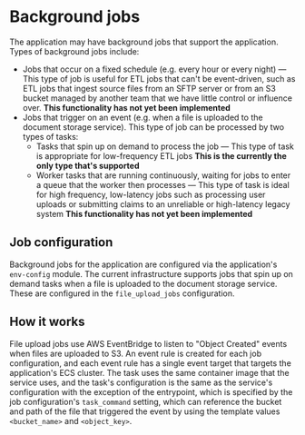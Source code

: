# Background jobs

The application may have background jobs that support the application. Types of background jobs include:

* Jobs that occur on a fixed schedule (e.g. every hour or every night) — This type of job is useful for ETL jobs that can't be event-driven, such as ETL jobs that ingest source files from an SFTP server or from an S3 bucket managed by another team that we have little control or influence over. **This functionality has not yet been implemented**
* Jobs that trigger on an event (e.g. when a file is uploaded to the document storage service). This type of job can be processed by two types of tasks:
  * Tasks that spin up on demand to process the job — This type of task is appropriate for low-frequency ETL jobs **This is the currently the only type that's supported**
  * Worker tasks that are running continuously, waiting for jobs to enter a queue that the worker then processes — This type of task is ideal for high frequency, low-latency jobs such as processing user uploads or submitting claims to an unreliable or high-latency legacy system **This functionality has not yet been implemented**

## Job configuration

Background jobs for the application are configured via the application's `env-config` module. The current infrastructure supports jobs that spin up on demand tasks when a file is uploaded to the document storage service. These are configured in the `file_upload_jobs` configuration.

## How it works

File upload jobs use AWS EventBridge to listen to "Object Created" events when files are uploaded to S3. An event rule is created for each job configuration, and each event rule has a single event target that targets the application's ECS cluster. The task uses the same container image that the service uses, and the task's configuration is the same as the service's configuration with the exception of the entrypoint, which is specified by the job configuration's `task_command` setting, which can reference the bucket and path of the file that triggered the event by using the template values `<bucket_name>` and `<object_key>`.
